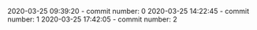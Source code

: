 2020-03-25 09:39:20 - commit number: 0
2020-03-25 14:22:45 - commit number: 1
2020-03-25 17:42:05 - commit number: 2
